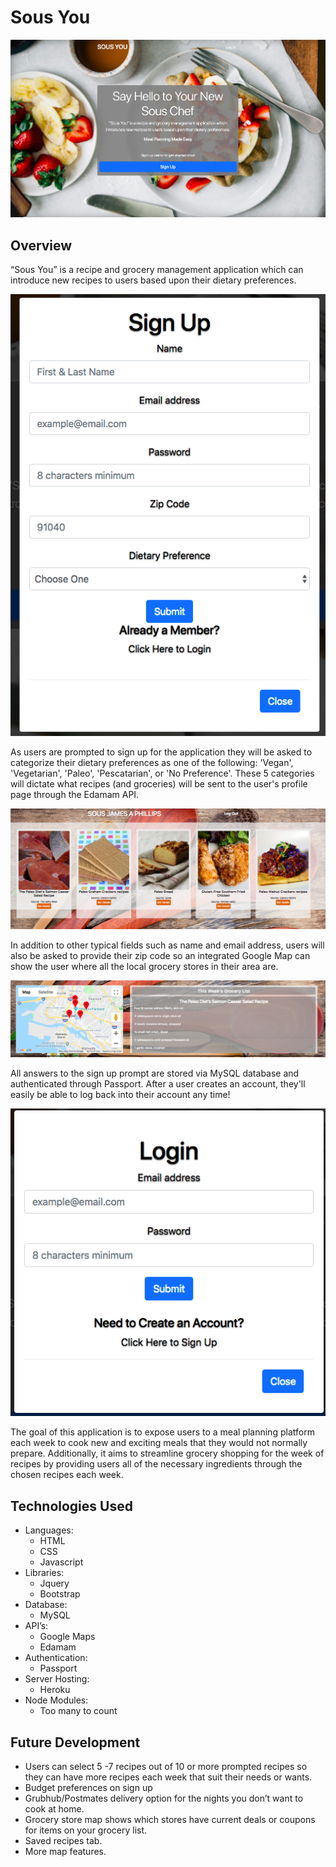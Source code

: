# **Sous You**

![Home Page](./public/images/home_page.png) 
## Overview
“Sous You” is a recipe and grocery management application which can introduce new recipes to users based upon their dietary preferences. 

![Sign Up](./public/images/sign_up.png)

As users are prompted to sign up for the application they will be asked to categorize their dietary preferences as one of the following: 'Vegan', 'Vegetarian', 'Paleo', 'Pescatarian', or 'No Preference'. These 5 categories will dictate what recipes (and groceries) will be sent to the user's profile page through the Edamam API. 

![Recipe Cards](./public/images/recipes.png)

In addition to other typical fields such as name and email address, users will also be asked to provide their zip code so an integrated Google Map can show the user where all the local grocery stores in their area are. 

![Map and Grocery List](./public/images/map_grocery.png)

All answers to the sign up prompt are stored via MySQL database and authenticated through Passport. After a user creates an account, they'll easily be able to log back into their account any time!

![Log In](./public/images/login.png)

The goal of this application is to expose users to a meal planning platform each week to cook new and exciting meals that they would not normally prepare. Additionally, it aims to streamline grocery shopping for the week of recipes by providing users all of the necessary ingredients through the chosen recipes each week.

## Technologies Used

* Languages: 
    * HTML
    * CSS
    * Javascript
* Libraries:
    * Jquery
    * Bootstrap
* Database:
    * MySQL
* API’s:
    * Google Maps
    * Edamam
* Authentication:
    * Passport
* Server Hosting:
    * Heroku
* Node Modules:
    * Too many to count

## Future Development

* Users can select 5 -7 recipes out of 10 or more prompted recipes so they can have more recipes each week that suit their needs or wants.
* Budget preferences on sign up
* Grubhub/Postmates delivery option for the nights you don’t want to cook at home.
* Grocery store map shows which stores have current deals or coupons for items on your grocery list. 
* Saved recipes tab.
* More map features.
